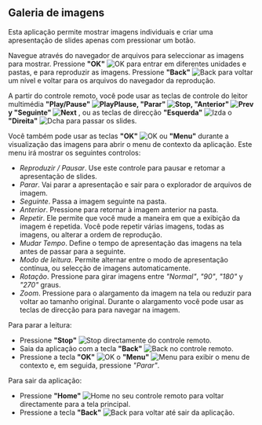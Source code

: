 ## Galeria de imagens

Esta aplicação permite mostrar imagens individuais e criar uma apresentação de slides apenas com pressionar um botão.

Navegue através do navegador de arquivos para seleccionar as imagens para mostrar.
Pressione **"OK"** ![OK](http://static.energysistem.com/images/manuals/42162/5501c8043769d.jpg) para entrar em diferentes unidades e pastas, e para reproduzir as imagens. Pressione **"Back"** ![Back](http://static.energysistem.com/images/manuals/42162/5501c809057e9.jpg) para voltar um nível e voltar para os arquivos do navegador da reprodução.

A partir do controle remoto, você pode usar as teclas de controle do leitor multimédia **"Play/Pause" ![PlayPlause](http://static.energysistem.com/images/manuals/42162/5501c84d1a18d.jpg), "Parar" ![Stop](http://static.energysistem.com/images/manuals/42162/5501c871719ec.jpg), "Anterior" ![Prev](http://static.energysistem.com/images/manuals/42162/5501c859394dc.jpg) y "Seguinte" ![Next](http://static.energysistem.com/images/manuals/42162/5501c83524ac9.jpg)** , ou as teclas de direcção  **"Esquerda"** ![Izda](http://static.energysistem.com/images/manuals/42162/5501c827e464c.jpg) o **"Direita"** ![Dcha](http://static.energysistem.com/images/manuals/42162/5501c819dd674.jpg) para passar os slides.

Você também pode usar as teclas **"OK"** ![OK](http://static.energysistem.com/images/manuals/42162/5501c8043769d.jpg) ou **"Menu"** durante a visualização das imagens para abrir o menu de contexto da aplicação. Este menu irá mostrar os seguintes controlos:

- *Reproduzir / Pausar*. Use este controle para pausar e retomar a apresentação de slides.
- *Parar*. Vai parar a apresentação e sair para o explorador de arquivos de imagem.
- *Seguinte*. Passa a imagem seguinte na pasta.
- *Anterior*. Pressione para retornar à imagem anterior na pasta.
- *Repetir*. Ele permite que você mude a maneira em que a exibição da imagem é repetida. Você pode repetir várias imagens, todas as imagens, ou alterar a ordem de reprodução.
- *Mudar Tempo*. Define o tempo de apresentação das imagens na tela antes de passar para a seguinte.
- *Modo de leitura*. Permite alternar entre o modo de apresentação contínua, ou selecção de imagens automaticamente.
- *Rotação*. Pressione para girar imagens entre *"Normal"*, *"90"*, *"180"* y *"270"* graus.
- *Zoom*. Pressione para o alargamento da imagem na tela ou reduzir para voltar ao tamanho original. Durante o alargamento você pode usar as teclas de direcção para para navegar na imagem.

Para parar a leitura:
- Pressione **"Stop"** ![Stop](http://static.energysistem.com/images/manuals/42162/5501c871719ec.jpg) directamente do controle remoto.
- Saia da aplicação com a tecla **"Back"** ![Back](http://static.energysistem.com/images/manuals/42162/5501c809057e9.jpg) no controle remoto.
- Pressione a tecla **"OK"** ![OK](http://static.energysistem.com/images/manuals/42162/5501c8043769d.jpg) o **"Menu"** ![Menu](http://static.energysistem.com/images/manuals/42162/5501c7fd28337.jpg) para exibir o menu de contexto e, em seguida, pressione  *"Parar"*. 

Para sair da aplicação:
- Pressione **"Home"** ![Home](http://static.energysistem.com/images/manuals/42162/5501c8a118989.jpg) no seu controle remoto para voltar directamente para a tela principal.
- Pressione a tecla **"Back"** ![Back](http://static.energysistem.com/images/manuals/42162/5501c809057e9.jpg) para voltar até sair da aplicação.




